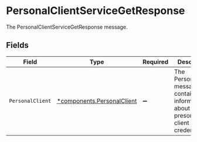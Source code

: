 # PersonalClientServiceGetResponse

The PersonalClientServiceGetResponse message.


## Fields

| Field                                                                               | Type                                                                                | Required                                                                            | Description                                                                         |
| ----------------------------------------------------------------------------------- | ----------------------------------------------------------------------------------- | ----------------------------------------------------------------------------------- | ----------------------------------------------------------------------------------- |
| `PersonalClient`                                                                    | [*components.PersonalClient](../../models/components/personalclient.md)             | :heavy_minus_sign:                                                                  | The PersonalClient message contains information about a presonal client credential. |